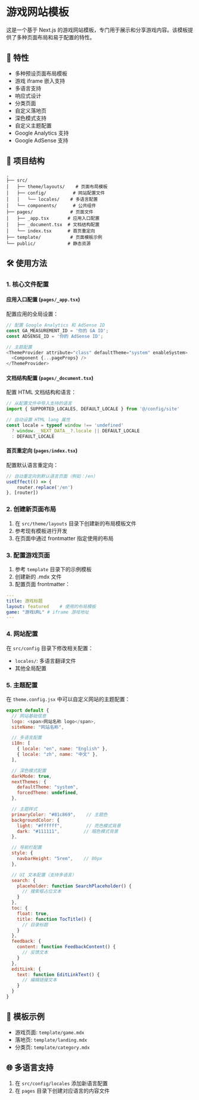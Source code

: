 # 游戏网站模板

这是一个基于 Next.js 的游戏网站模板，专门用于展示和分享游戏内容。该模板提供了多种页面布局和易于配置的特性。

## 🚀 特性

- 多种预设页面布局模板
- 游戏 iframe 嵌入支持
- 多语言支持
- 响应式设计
- 分类页面
- 自定义落地页
- 深色模式支持
- 自定义主题配置
- Google Analytics 支持
- Google AdSense 支持

## 📁 项目结构

```
.
├── src/
│   ├── theme/layouts/    # 页面布局模板
│   ├── config/          # 网站配置文件
│   │   └── locales/    # 多语言配置
│   └── components/      # 公共组件
├── pages/              # 页面文件
│   ├── _app.tsx       # 应用入口配置
│   ├── _document.tsx  # 文档结构配置
│   └── index.tsx      # 首页重定向
├── template/           # 页面模板示例
└── public/            # 静态资源
```

## 🛠️ 使用方法

### 1. 核心文件配置

#### 应用入口配置 (`pages/_app.tsx`)

配置应用的全局设置：

```typescript
// 配置 Google Analytics 和 AdSense ID
const GA_MEASUREMENT_ID = '你的 GA ID';
const ADSENSE_ID = '你的 AdSense ID';

// 主题配置
<ThemeProvider attribute="class" defaultTheme="system" enableSystem>
  <Component {...pageProps} />
</ThemeProvider>
```

#### 文档结构配置 (`pages/_document.tsx`)

配置 HTML 文档结构和语言：

```typescript
// 从配置文件中导入支持的语言
import { SUPPORTED_LOCALES, DEFAULT_LOCALE } from '@/config/site'

// 自动设置 HTML lang 属性
const locale = typeof window !== 'undefined' 
  ? window.__NEXT_DATA__?.locale || DEFAULT_LOCALE 
  : DEFAULT_LOCALE
```

#### 首页重定向 (`pages/index.tsx`)

配置默认语言重定向：

```typescript
// 自动重定向到默认语言页面（例如：/en）
useEffect(() => {
    router.replace('/en')
}, [router])
```

### 2. 创建新页面布局

1. 在 `src/theme/layouts` 目录下创建新的布局模板文件
2. 参考现有模板进行开发
3. 在页面中通过 frontmatter 指定使用的布局

### 3. 配置游戏页面

1. 参考 `template` 目录下的示例模板
2. 创建新的 .mdx 文件
3. 配置页面 frontmatter：
```yaml
---
title: 游戏标题
layout: featured    # 使用的布局模板 
game: "游戏URL" # iframe 游戏地址
---
```

### 4. 网站配置

在 `src/config` 目录下修改相关配置：

- `locales/`: 多语言翻译文件
- 其他全局配置


### 5. 主题配置

在 `theme.config.jsx` 中可以自定义网站的主题配置：

```javascript
export default {
  // 网站基础信息
  logo: <span>网站名称 logo</span>,
  siteName: "网站名称",

  // 多语言配置
  i18n: [
    { locale: "en", name: "English" },
    { locale: "zh", name: "中文" },
  ],

  // 深色模式配置
  darkMode: true,
  nextThemes: {
    defaultTheme: "system",
    forcedTheme: undefined,
  },

  // 主题样式
  primaryColor: "#81c869",    // 主题色
  backgroundColor: {
    light: "#ffffff",         // 亮色模式背景
    dark: "#111111",         // 暗色模式背景
  },

  // 导航栏配置
  style: {
    navbarHeight: "5rem",    // 80px
  },

  // UI 文本配置（支持多语言）
  search: {
    placeholder: function SearchPlaceholder() {
      // 搜索框占位文本
    }
  },
  toc: {
    float: true,
    title: function TocTitle() {
      // 目录标题
    }
  },
  feedback: {
    content: function FeedbackContent() {
      // 反馈文本
    }
  },
  editLink: {
    text: function EditLinkText() {
      // 编辑链接文本
    }
  }
}
```

## 📝 模板示例

- 游戏页面: `template/game.mdx`
- 落地页: `template/landing.mdx`
- 分类页: `template/category.mdx`

## 🌐 多语言支持

1. 在 `src/config/locales` 添加新语言配置
2. 在 `pages` 目录下创建对应语言的内容文件
